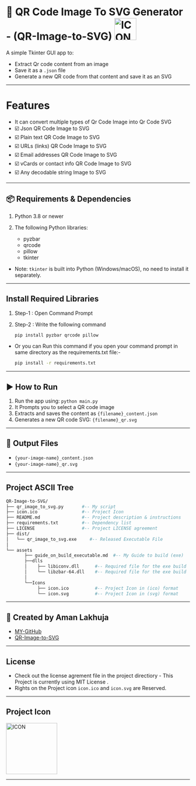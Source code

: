 # 🧾 QR Code Image To SVG Generator - (QR-Image-to-SVG)  <img src="icon.ico" alt="ICON" width="60"/>

A simple Tkinter GUI app to:

* Extract Qr code content from an image
* Save it as a `.json` file
* Generate a new QR code from that content and save it as an SVG


---
# Features

* It can convert multiple types of Qr Code Image into Qr Code SVG
* ☑️ Json QR Code Image to SVG
* ☑️ Plain text QR Code Image to SVG
* ☑️ URLs (links) QR Code Image to SVG
* ☑️ Email addresses QR Code Image to SVG
* ☑️ vCards or contact info QR Code Image to SVG
* ☑️ Any decodable string Image to SVG

---

## 📦 Requirements & Dependencies

1. Python 3.8 or newer

2. The following Python libraries:
	* pyzbar
	* qrcode
	* pillow
	* tkinter

* Note: `tkinter` is built into Python (Windows/macOS), no need to install it separately.

---

## Install Required Libraries

1. Step-1 : Open Command Prompt

2. Step-2 : Write the following command

	```bash
	pip install pyzbar qrcode pillow
	```

* Or you can Run this command if you open your command prompt in same directory as the requirements.txt file:- 

	```bash
	pip install -r requirements.txt
	```

---

## ▶️ How to Run

1. Run the app using: `python main.py`
2. It Prompts you to select a QR code image
3. Extracts and saves the content as `{filename}_content.json`
4. Generates a new QR code SVG: `{filename}_qr.svg`

---

## 📁 Output Files

*  `{your-image-name}_content.json`
*  `{your-image-name}_qr.svg`

---

## Project ASCII Tree

```bash
QR-Image-to-SVG/
├── qr_image_to_svg.py       #-- My script
├── icon.ico                 #-- Project Icon
├── README.md                #-- Project description & instructions
├── requirements.txt         #-- Dependency list
├── LICENSE			         #-- Project LICENSE agreement
├── dist/
│	└── qr_image_to_svg.exe		#-- Released Executable File		
│
└── assets
	   ├── guide_on_build_executable.md  #-- My Guide to build (exe)
	   ├──dlls
	   │	├── libiconv.dll      #-- Required file for the exe build
       │    └── libzbar-64.dll    #-- Required file for the exe build
       │
       └──Icons
	    	├── icon.ico          #-- Project Icon in (ico) format
            └── icon.svg          #-- Project Icon in (svg) format
```

---

## 👤 Created by Aman Lakhuja

* [MY-GitHub](https://github.com/AmanLakhuja)
* [QR-Image-to-SVG](https://github.com/AmanLakhuja/QR-Image-to-SVG)
---

## License

* Check out the license agrement file in the project directiory - This Project is currently using MIT License .
* Rights on the Project icon `icon.ico` and `icon.svg` are Reserved.
---

## Project Icon

<img src="icon.ico" alt="ICON" width="140"/>

---



